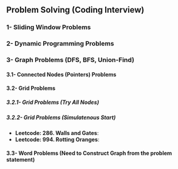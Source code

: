 ## Problem Solving (Coding Interview)
### 1- Sliding Window Problems

### 2- Dynamic Programming Problems

### 3- Graph Problems (DFS, BFS, Union-Find)
#### 3.1- Connected Nodes (Pointers) Problems

#### 3.2- Grid Problems
##### 3.2.1- Grid Problems (Try All Nodes)
##### 3.2.2- Grid Problems (Simulatenous Start)
* **Leetcode: 286. Walls and Gates**:
* **Leetcode: 994. Rotting Oranges**:  
#### 3.3- Word Problems (Need to Construct Graph from the problem statement)
